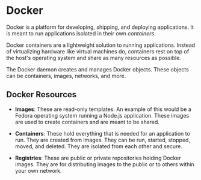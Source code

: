 # Docker

Docker is a platform for developing, shipping, and deploying applications. It is meant to run applications isolated in their own *containers*.

Docker containers are a lightweight solution to running applications. Instead of virtualizing hardware like virtual machines do, containers rest on top of the host's operating system and share as many resources as possible.

The Docker daemon creates and manages Docker objects. These objects can be containers, images, networks, and more.

## Docker Resources

*   **Images**: These are read-only templates. An example of this would be a Fedora operating system running a Node.js application. These images are used to create containers and are meant to be shared.

*   **Containers**: These hold everything that is needed for an application to run. They are created from images. They can be run, started, stopped, moved, and deleted. They are isolated from each other and secure.

*   **Registries**: These are public or private repositories holding Docker images. They are for distributing images to the public or to others within your own network.
